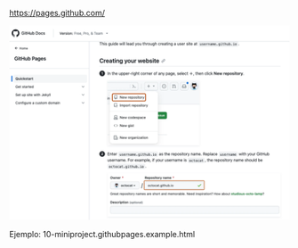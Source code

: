 https://pages.github.com/

![BBC](../../x-assets/0373/github.pages.website.png)

Ejemplo: 10-miniproject.githubpages.example.html



